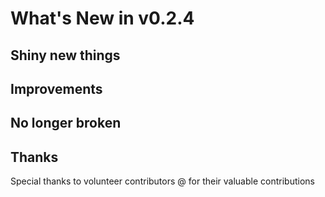 # What's New in v0.2.4

## Shiny new things

## Improvements

## No longer broken

## Thanks

Special thanks to volunteer contributors @ for their valuable contributions
